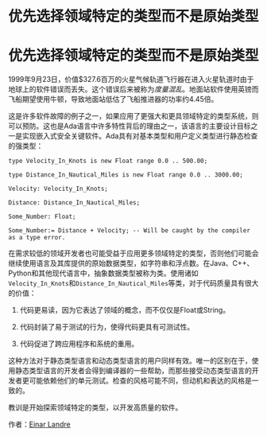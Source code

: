 # 优先选择领域特定的类型而不是原始类型

# 优先选择领域特定的类型而不是原始类型

1999年9月23日，价值$327.6百万的火星气候轨道飞行器在进入火星轨道时由于地球上的软件错误而丢失。这个错误后来被称为*度量混乱*。地面站软件使用英镑而飞船期望使用牛顿，导致地面站低估了飞船推进器的功率约4.45倍。

这是许多软件故障的例子之一，如果应用了更强大和更具领域特定的类型系统，则可以预防。这也是Ada语言中许多特性背后的理由之一，该语言的主要设计目标之一是实现嵌入式安全关键软件。Ada具有对基本类型和用户定义类型进行静态检查的强类型：

```
type Velocity_In_Knots is new Float range 0.0 .. 500.00;

type Distance_In_Nautical_Miles is new Float range 0.0 .. 3000.00;

Velocity: Velocity_In_Knots;

Distance: Distance_In_Nautical_Miles;

Some_Number: Float;

Some_Number:= Distance + Velocity; -- Will be caught by the compiler as a type error. 
```

在需求较低的领域开发者也可能受益于应用更多领域特定的类型，否则他们可能会继续使用语言及其库提供的原始数据类型，如字符串和浮点数。在Java、C++、Python和其他现代语言中，抽象数据类型被称为类。使用诸如`Velocity_In_Knots`和`Distance_In_Nautical_Miles`等类，对于代码质量具有很大的价值：

1.  代码更易读，因为它表达了领域的概念，而不仅仅是Float或String。

1.  代码封装了易于测试的行为，使得代码更具有可测试性。

1.  代码促进了跨应用程序和系统的重用。

这种方法对于静态类型语言和动态类型语言的用户同样有效。唯一的区别在于，使用静态类型语言的开发者会得到编译器的一些帮助，而那些接受动态类型语言的开发者更可能依赖他们的单元测试。检查的风格可能不同，但动机和表达的风格是一致的。

教训是开始探索领域特定的类型，以开发高质量的软件。

作者：[Einar Landre](http://programmer.97things.oreilly.com/wiki/index.php/Einar_Landre)
